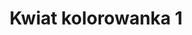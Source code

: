 ---
title: Kwiat kolorowanka 1
description: Kolorowanka Kwiat - wariant 1
canonical: /natura/kwiat
variant_of: kwiat
tags:
- natura
- kwiat
---